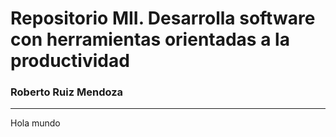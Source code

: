 # Repositorio MII. Desarrolla software con herramientas orientadas a la productividad
### Roberto Ruiz Mendoza
***

Hola mundo
